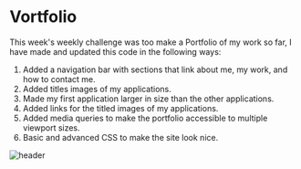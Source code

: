 # Vortfolio
This week's weekly challenge was too make a Portfolio of my work so far, I have made and updated this code in the following ways:

1. Added a navigation bar with sections that link about me, my work, and how to contact me.
2. Added titles images of my applications.
3. Made my first application larger in size than the other applications.
4. Added links for the titled images of my applications.
5. Added media queries to make the portfolio accessible to multiple viewport sizes.
6. Basic and advanced CSS to make the site look nice.

![header]("./images/bebetigre.jpg")
